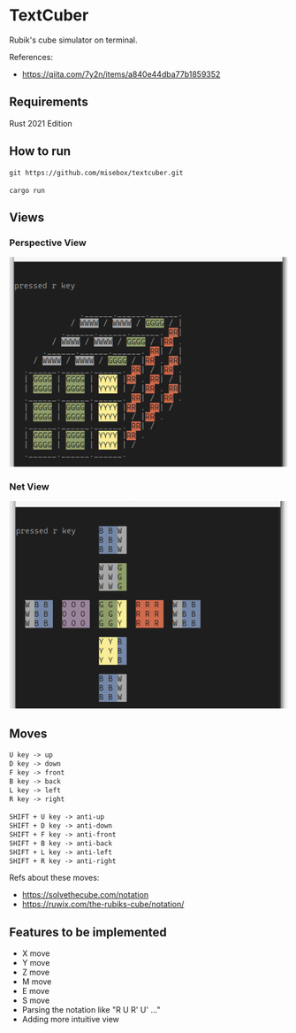 # TextCuber

Rubik's cube simulator on terminal.

References:
- https://qiita.com/7y2n/items/a840e44dba77b1859352

## Requirements

Rust 2021 Edition

## How to run

```
git https://github.com/misebox/textcuber.git

cargo run
```

## Views

### Perspective View 

![PerspectiveView](images/perspective_view_01.png?raw=true "Text Cuber Perspective View")

### Net View
![NetView](images/net_view_01.png?raw=true "Text Cuber Net View")

## Moves
```
U key -> up
D key -> down
F key -> front
B key -> back
L key -> left
R key -> right

SHIFT + U key -> anti-up
SHIFT + D key -> anti-down
SHIFT + F key -> anti-front
SHIFT + B key -> anti-back
SHIFT + L key -> anti-left
SHIFT + R key -> anti-right
```
Refs about these moves:
- https://solvethecube.com/notation
- https://ruwix.com/the-rubiks-cube/notation/

## Features to be implemented
- X move
- Y move
- Z move
- M move
- E move
- S move
- Parsing the notation like "R U R' U' ..."
- Adding more intuitive view


